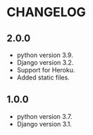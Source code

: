 # CHANGELOG

## 2.0.0

- python version 3.9.
- Django version 3.2.
- Support for Heroku.
- Added static files.

## 1.0.0

- python version 3.7.
- Django version 3.1.
